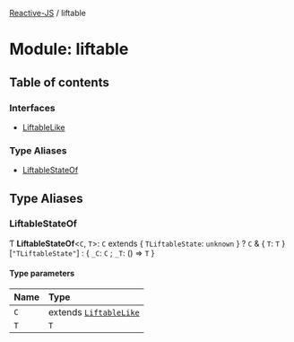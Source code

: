 [Reactive-JS](../README.md) / liftable

# Module: liftable

## Table of contents

### Interfaces

- [LiftableLike](../interfaces/liftable.LiftableLike.md)

### Type Aliases

- [LiftableStateOf](liftable.md#liftablestateof)

## Type Aliases

### LiftableStateOf

Ƭ **LiftableStateOf**<`C`, `T`\>: `C` extends { `TLiftableState`: `unknown`  } ? `C` & { `T`: `T`  }[``"TLiftableState"``] : { `_C`: `C` ; `_T`: () => `T`  }

#### Type parameters

| Name | Type |
| :------ | :------ |
| `C` | extends [`LiftableLike`](../interfaces/liftable.LiftableLike.md) |
| `T` | `T` |
